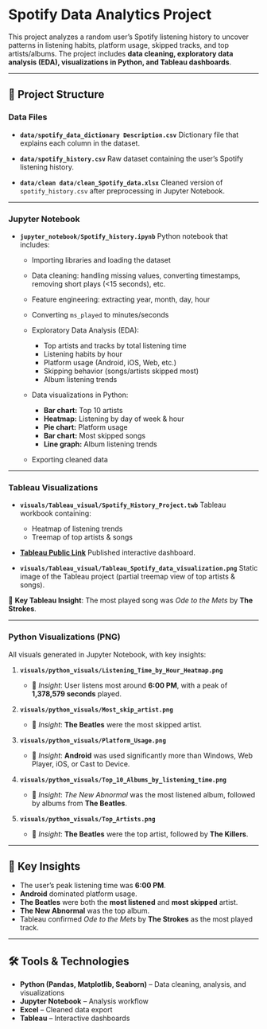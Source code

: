 # Spotify Data Analytics Project

This project analyzes a random user’s Spotify listening history to uncover patterns in listening habits, platform usage, skipped tracks, and top artists/albums. The project includes **data cleaning, exploratory data analysis (EDA), visualizations in Python, and Tableau dashboards**.

---

## 📂 Project Structure

### **Data Files**

* **`data/spotify_data_dictionary Description.csv`**
  Dictionary file that explains each column in the dataset.

* **`data/spotify_history.csv`**
  Raw dataset containing the user’s Spotify listening history.

* **`data/clean data/clean_Spotify_data.xlsx`**
  Cleaned version of `spotify_history.csv` after preprocessing in Jupyter Notebook.

---

### **Jupyter Notebook**

* **`jupyter_notebook/Spotify_history.ipynb`**
  Python notebook that includes:

  * Importing libraries and loading the dataset
  * Data cleaning: handling missing values, converting timestamps, removing short plays (<15 seconds), etc.
  * Feature engineering: extracting year, month, day, hour
  * Converting `ms_played` to minutes/seconds
  * Exploratory Data Analysis (EDA):

    * Top artists and tracks by total listening time
    * Listening habits by hour
    * Platform usage (Android, iOS, Web, etc.)
    * Skipping behavior (songs/artists skipped most)
    * Album listening trends
  * Data visualizations in Python:

    * **Bar chart:** Top 10 artists
    * **Heatmap:** Listening by day of week & hour
    * **Pie chart:** Platform usage
    * **Bar chart:** Most skipped songs
    * **Line graph:** Album listening trends
  * Exporting cleaned data

---

### **Tableau Visualizations**

* **`visuals/Tableau_visual/Spotify_History_Project.twb`**
  Tableau workbook containing:

  * Heatmap of listening trends
  * Treemap of top artists & songs

* **[Tableau Public Link](https://public.tableau.com/app/profile/ameer.sulyans2376/viz/Spotify_History_Project/Dashboard)**
  Published interactive dashboard.

* **`visuals/Tableau_visual/Tableau_Spotify_data_visualization.png`**
  Static image of the Tableau project (partial treemap view of top artists & songs).

📌 **Key Tableau Insight**: The most played song was *Ode to the Mets* by **The Strokes**.

---

### **Python Visualizations (PNG)**

All visuals generated in Jupyter Notebook, with key insights:

1. **`visuals/python_visuals/Listening_Time_by_Hour_Heatmap.png`**

   * 🔑 *Insight*: User listens most around **6:00 PM**, with a peak of **1,378,579 seconds** played.

2. **`visuals/python_visuals/Most_skip_artist.png`**

   * 🔑 *Insight*: **The Beatles** were the most skipped artist.

3. **`visuals/python_visuals/Platform_Usage.png`**

   * 🔑 *Insight*: **Android** was used significantly more than Windows, Web Player, iOS, or Cast to Device.

4. **`visuals/python_visuals/Top_10_Albums_by_listening_time.png`**

   * 🔑 *Insight*: *The New Abnormal* was the most listened album, followed by albums from **The Beatles**.

5. **`visuals/python_visuals/Top_Artists.png`**

   * 🔑 *Insight*: **The Beatles** were the top artist, followed by **The Killers**.

---

## 🚀 Key Insights

* The user’s peak listening time was **6:00 PM**.
* **Android** dominated platform usage.
* **The Beatles** were both the **most listened** and **most skipped** artist.
* **The New Abnormal** was the top album.
* Tableau confirmed *Ode to the Mets* by **The Strokes** as the most played track.

---

## 🛠️ Tools & Technologies

* **Python (Pandas, Matplotlib, Seaborn)** – Data cleaning, analysis, and visualizations
* **Jupyter Notebook** – Analysis workflow
* **Excel** – Cleaned data export
* **Tableau** – Interactive dashboards
